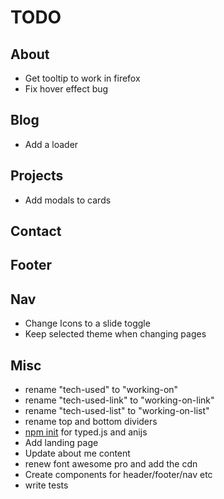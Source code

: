 # TODO

## About

- Get tooltip to work in firefox
- Fix hover effect bug

## Blog

- Add a loader

## Projects

- Add modals to cards

## Contact

## Footer

## Nav

- Change Icons to a slide toggle
- Keep selected theme when changing pages

## Misc

- rename "tech-used" to "working-on"
- rename "tech-used-link" to "working-on-link"
- rename "tech-used-list" to "working-on-list"
- rename top and bottom dividers
- [npm init](https://nodesource.com/blog/an-absolute-beginners-guide-to-using-npm/) for typed.js and anijs
- Add landing page
- Update about me content
- renew font awesome pro and add the cdn
- Create components for header/footer/nav etc
- write tests

